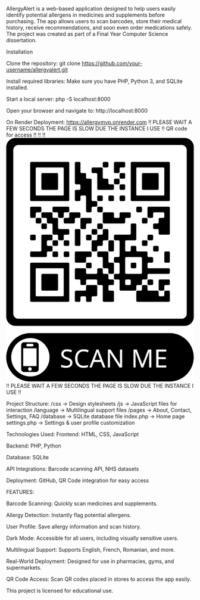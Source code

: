 AllergyAlert is a web-based application designed to help users easily identify potential allergens in medicines and supplements before purchasing. The app allows users to scan barcodes, store their medical history, receive recommendations, and soon even order medications safely.
The project was created as part of a Final Year Computer Science dissertation.


Installation

Clone the repository:
git clone https://github.com/your-username/allergyalert.git

Install required libraries:
Make sure you have PHP, Python 3, and SQLite installed.

Start a local server:
php -S localhost:8000

Open your browser and navigate to:
http://localhost:8000

On Render Deployment: https://allergymvp.onrender.com ‼️  PLEASE WAIT A FEW SECONDS THE PAGE IS SLOW DUE THE INSTANCE I USE ‼️
QR code for access ‼️ ‼️ ‼️ ![Scan the QR code to access the app](images/qr-code.png)  ‼️  PLEASE WAIT A FEW SECONDS THE PAGE IS SLOW DUE THE INSTANCE I USE ‼️


Project Structure:
/css         → Design stylesheets
/js          → JavaScript files for interaction
/language    → Multilingual support files
/pages       → About, Contact, Settings, FAQ
/database    → SQLite database file
index.php    → Home page
settings.php → Settings & user profile customization



Technologies Used:
Frontend: HTML, CSS, JavaScript

Backend: PHP, Python

Database: SQLite

API Integrations: Barcode scanning API, NHS datasets

Deployment: GitHub, QR Code integration for easy access


FEATURES:

Barcode Scanning: Quickly scan medicines and supplements.

Allergy Detection: Instantly flag potential allergens.

User Profile: Save allergy information and scan history.

Dark Mode: Accessible for all users, including visually sensitive users.

Multilingual Support: Supports English, French, Romanian, and more.

Real-World Deployment: Designed for use in pharmacies, gyms, and supermarkets.

QR Code Access: Scan QR codes placed in stores to access the app easily.


This project is licensed for educational use.

